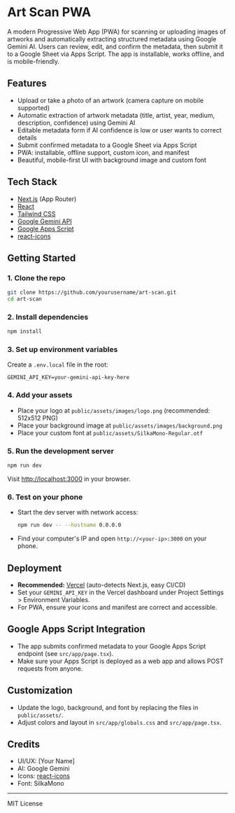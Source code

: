 # Art Scan PWA

A modern Progressive Web App (PWA) for scanning or uploading images of artworks and automatically extracting structured metadata using Google Gemini AI. Users can review, edit, and confirm the metadata, then submit it to a Google Sheet via Apps Script. The app is installable, works offline, and is mobile-friendly.

## Features
- Upload or take a photo of an artwork (camera capture on mobile supported)
- Automatic extraction of artwork metadata (title, artist, year, medium, description, confidence) using Gemini AI
- Editable metadata form if AI confidence is low or user wants to correct details
- Submit confirmed metadata to a Google Sheet via Apps Script
- PWA: installable, offline support, custom icon, and manifest
- Beautiful, mobile-first UI with background image and custom font

## Tech Stack
- [Next.js](https://nextjs.org/) (App Router)
- [React](https://react.dev/)
- [Tailwind CSS](https://tailwindcss.com/)
- [Google Gemini API](https://ai.google.dev/)
- [Google Apps Script](https://script.google.com/)
- [react-icons](https://react-icons.github.io/react-icons/)

## Getting Started

### 1. Clone the repo
```bash
git clone https://github.com/yourusername/art-scan.git
cd art-scan
```

### 2. Install dependencies
```bash
npm install
```

### 3. Set up environment variables
Create a `.env.local` file in the root:
```
GEMINI_API_KEY=your-gemini-api-key-here
```

### 4. Add your assets
- Place your logo at `public/assets/images/logo.png` (recommended: 512x512 PNG)
- Place your background image at `public/assets/images/background.png`
- Place your custom font at `public/assets/SilkaMono-Regular.otf`

### 5. Run the development server
```bash
npm run dev
```
Visit [http://localhost:3000](http://localhost:3000) in your browser.

### 6. Test on your phone
- Start the dev server with network access:
  ```bash
  npm run dev -- --hostname 0.0.0.0
  ```
- Find your computer's IP and open `http://<your-ip>:3000` on your phone.

## Deployment
- **Recommended:** [Vercel](https://vercel.com/) (auto-detects Next.js, easy CI/CD)
- Set your `GEMINI_API_KEY` in the Vercel dashboard under Project Settings > Environment Variables.
- For PWA, ensure your icons and manifest are correct and accessible.

## Google Apps Script Integration
- The app submits confirmed metadata to your Google Apps Script endpoint (see `src/app/page.tsx`).
- Make sure your Apps Script is deployed as a web app and allows POST requests from anyone.

## Customization
- Update the logo, background, and font by replacing the files in `public/assets/`.
- Adjust colors and layout in `src/app/globals.css` and `src/app/page.tsx`.

## Credits
- UI/UX: [Your Name]
- AI: Google Gemini
- Icons: [react-icons](https://react-icons.github.io/react-icons/)
- Font: SilkaMono

---

MIT License
